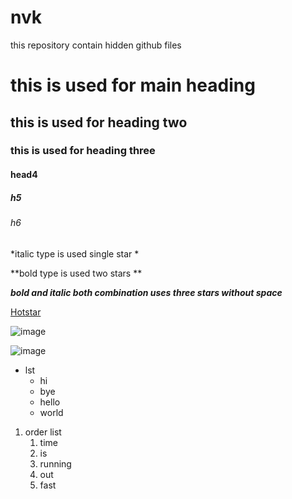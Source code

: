 # nvk
this repository contain hidden github files

# this is used for main heading
## this is used for heading two
### this is used for heading three
#### head4
##### h5
###### h6

*italic type is used single star *

**bold type is used two stars **

***bold and italic both combination uses three stars without space***

[Hotstar](https://www.hotstar.com/in)

![image](https://i.ytimg.com/vi/oa_13oxXc5k/maxresdefault.jpg)

![image](https://encrypted-tbn0.gstatic.com/images?q=tbn:ANd9GcRWJ6RyVuljFJoTc0hDzBYr3u68WiymRCP_tg&usqp=CAU)

* lst
  * hi
  * bye
  * hello
  * world
1. order list
    1. time 
    2. is
    3. running 
    4. out
    5. fast
